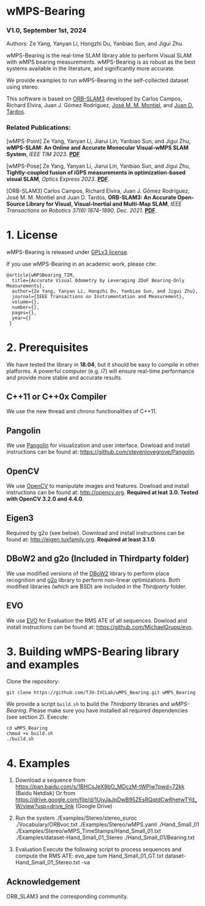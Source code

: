 # wMPS-Bearing

### V1.0, September 1st, 2024
Authors: Ze Yang, Yanyan Li, Hongzhi Du, Yanbiao Sun, and Jigui Zhu.

wMPS-Bearing is the real-time SLAM library able to perform Visual SLAM with wMPS bearing measurements. wMPS-Bearing is as robust as the best systems available in the literature, and significantly more accurate. 

We provide examples to run wMPS-Bearing in the self-collected dataset using stereo.

This software is based on [ORB-SLAM3](https://github.com/UZ-SLAMLab/ORB_SLAM3) developed by Carlos Campos, Richard Elvira, Juan J. Gómez Rodríguez, [José M. M. Montiel](https://webdiis.unizar.es/~josemari/), and [Juan D. Tardos](https://webdiis.unizar.es/~jdtardos/).

### Related Publications:

[wMPS-Point] Ze Yang, Yanyan Li, Jiarui Lin, Yanbiao Sun, and Jigui Zhu, **wMPS-SLAM: An Online and Accurate Monocular Visual-wMPS SLAM System**, *IEEE TIM 2023*. **[PDF](https://ieeexplore.ieee.org/stamp/stamp.jsp?tp=&arnumber=10304161)**

[wMPS-Pose] Ze Yang, Yanyan Li, Jiarui Lin, Yanbiao Sun, and Jigui Zhu, **Tightly-coupled fusion of iGPS measurements in optimization-based visual SLAM**, *Optics Express 2023*. **[PDF](https://opg.optica.org/directpdfaccess/1d1e91cd-e7d3-435b-8d2dcab762f75ced_525790/oe-31-4-5910.pdf?da=1&id=525790&seq=0&mobile=no)**.

[ORB-SLAM3] Carlos Campos, Richard Elvira, Juan J. Gómez Rodríguez, José M. M. Montiel and Juan D. Tardós, **ORB-SLAM3: An Accurate Open-Source Library for Visual, Visual-Inertial and Multi-Map SLAM**, *IEEE Transactions on Robotics 37(6):1874-1890, Dec. 2021*. **[PDF](https://ieeexplore.ieee.org/stamp/stamp.jsp?tp=&arnumber=9440682)**.

# 1. License

wMPS-Bearing is released under [GPLv3 license](https://github.com/TJU-IVCLab/wMPS_Bearing/LICENSE).

If you use wMPS-Bearing in an academic work, please cite:
  
    @article{wMPSBearing_TIM,
      title={Accurate Visual Odometry by Leveraging 2DoF Bearing-Only Measurements},
      author={Ze Yang, Yanyan Li, Hongzhi Du, Yanbiao Sun, and Jigui Zhu},
      journal={IEEE Transactions on Instrumentation and Measurement}, 
      volume={},
      number={},
      pages={},
      year={}
     }

# 2. Prerequisites
We have tested the library in **18.04**, but it should be easy to compile in other platforms. A powerful computer (e.g. i7) will ensure real-time performance and provide more stable and accurate results.

## C++11 or C++0x Compiler
We use the new thread and chrono functionalities of C++11.

## Pangolin
We use [Pangolin](https://github.com/stevenlovegrove/Pangolin) for visualization and user interface. Dowload and install instructions can be found at: https://github.com/stevenlovegrove/Pangolin.

## OpenCV
We use [OpenCV](http://opencv.org) to manipulate images and features. Dowload and install instructions can be found at: http://opencv.org. **Required at leat 3.0. Tested with OpenCV 3.2.0 and 4.4.0**.

## Eigen3
Required by g2o (see below). Download and install instructions can be found at: http://eigen.tuxfamily.org. **Required at least 3.1.0**.

## DBoW2 and g2o (Included in Thirdparty folder)
We use modified versions of the [DBoW2](https://github.com/dorian3d/DBoW2) library to perform place recognition and [g2o](https://github.com/RainerKuemmerle/g2o) library to perform non-linear optimizations. Both modified libraries (which are BSD) are included in the *Thirdparty* folder.

## EVO
We use [EVO](https://github.com/MichaelGrupp/evo) for Evaluation the RMS ATE of all sequences. Dowload and install instructions can be found at: https://github.com/MichaelGrupp/evo.

# 3. Building wMPS-Bearing library and examples

Clone the repository:
```
git clone https://github.com/TJU-IVCLab/wMPS_Bearing.git wMPS_Bearing
```

We provide a script `build.sh` to build the *Thirdparty* libraries and *wMPS-Bearing*. Please make sure you have installed all required dependencies (see section 2). Execute:
```
cd wMPS_Bearing
chmod +x build.sh
./build.sh
```

# 4. Examples
1. Download a sequence from https://pan.baidu.com/s/1BHCsJeX9bO_MDczM-tWPjw?pwd=72kk (Baidu Netdisk)
Or from https://drive.google.com/file/d/1UjvJaJpDwB95ZEsRQqtdCw6hetwTYd_W/view?usp=drive_link (Google Drive)

2. Run the system
./Examples/Stereo/stereo_euroc ./Vocabulary/ORBvoc.txt ./Examples/Stereo/wMPS.yaml ./Hand_Small_01 ./Examples/Stereo/wMPS_TimeStamps/Hand_Small_01.txt ./Examples/dataset-Hand_Small_01_Stereo ./Hand_Small_01/Bearing.txt

3. Evaluation
Execute the following script to process sequences and compute the RMS ATE:
evo_ape tum Hand_Small_01_GT.txt dataset-Hand_Small_01_Stereo.txt -va

## Acknowledgement
ORB_SLAM3 and the corresponding community.
